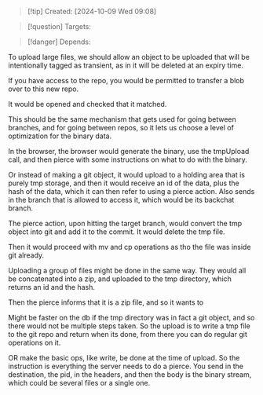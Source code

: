 
>[!tip] Created: [2024-10-09 Wed 09:08]

>[!question] Targets: 

>[!danger] Depends: 

To upload large files, we should allow an object to be uploaded that will be intentionally tagged as transient, as in it will be deleted at an expiry time.

If you have access to the repo, you would be permitted to transfer a blob over to this new repo.

It would be opened and checked that it matched.

This should be the same mechanism that gets used for going between branches, and for going between repos, so it lets us choose a level of optimization for the binary data.

In the browser, the browser would generate the binary, use the tmpUpload call, and then pierce with some instructions on what to do with the binary.

Or instead of making a git object, it would upload to a holding area that is purely tmp storage, and then it would receive an id of the data, plus the hash of the data, which it can then refer to using a pierce action.  Also sends in the branch that is allowed to access it, which would be its backchat branch.

The pierce action, upon hitting the target branch, would convert the tmp object into git and add it to the commit.  It would delete the tmp file.

Then it would proceed with mv and cp operations as tho the file was inside git already.

Uploading a group of files might be done in the same way.
They would all be concatenated into a zip, and uploaded to the tmp directory, which returns an id and the hash.

Then the pierce informs that it is a zip file, and so it wants to

Might be faster on the db if the tmp directory was in fact a git object, and so there would not be multiple steps taken.  So the upload is to write a tmp file to the git repo and return when its done, from there you can do regular git operations on it.

OR make the basic ops, like write, be done at the time of upload.
So the instruction is everything the server needs to do a pierce.
You send in the destination, the pid, in the headers, and then the body is the binary stream, which could be several files or a single one.

